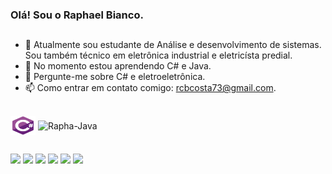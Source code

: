 ### Olá! Sou o Raphael Bianco. 
##
- 🔭 Atualmente sou estudante de Análise e desenvolvimento de sistemas. Sou também técnico em eletrônica industrial e eletricísta predial.
- 🌱 No momento estou aprendendo C# e Java.
- 💬 Pergunte-me sobre C# e eletroeletrônica.
- 📫 Como entrar em contato comigo: rcbcosta73@gmail.com.

<div>
  <a href-"http://github.com/CostaBic">
  <img height
## 
<div style="display: inline_block"><br>
  <img align="center" alt="Rapha-Csharp" height="30" width="40" src="https://raw.githubusercontent.com/devicons/devicon/master/icons/csharp/csharp-original.svg">

<img align="center" alt="Rapha-Java" height="30" width="40" src="https://icongr.am/devicon/java-original.svg?size=128&color=currentColor">

  ##
 
<div> 
  <a href="https://instagram.com/raphael.b1anchi?igshid=YTQwZjQ0NmI0OA==" target="_blank"><img src="https://img.shields.io/badge/-Instagram-%23E4405F?style=for-the-badge&logo=instagram&logoColor=white" target="_blank"></a>
  <a href="https://discord.com/users/1166220403308507237" target="_blank"><img src="https://img.shields.io/badge/Discord-7289DA?style=for-the-badge&logo=discord&logoColor=white" target="_blank"></a>
  <a href = "mailto:rcbcosta73@gmail.com"><img src="https://img.shields.io/badge/-Gmail-%23333?style=for-the-badge&logo=gmail&logoColor=white" target="_blank"></a>
  <a href="https://www.linkedin.com/in/raphael-costa-bianco-b0253052?utm_source=share&utm_campaign=share_via&utm_content=profile&utm_medium=android_app" target="_blank"><img src="https://img.shields.io/badge/-LinkedIn-%230077B5?style=for-the-badge&logo=linkedin&logoColor=white" target="_blank"></a>
  <a href="https://m.me/raphael.B1anchi" target="_blank"><img src="https://img.shields.io/badge/Messenger-00B2FF?style=for-the-badge&logo=messenger&logoColor=white" target="_blank"></a>
  <a href="https://www.facebook.com/raphael.B1anchi?mibextid=2JQ9oc" target="_blank"><img src="https://img.shields.io/badge/Facebook-1877F2?style=for-the-badge&logo=facebook&logoColor=white" target="_blank"></a>

</div>
